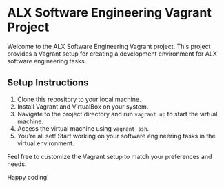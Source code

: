 # ALX Software Engineering Vagrant Project
Welcome to the ALX Software Engineering Vagrant project. This project provides a Vagrant setup for creating a development environment for ALX software engineering tasks.

## Setup Instructions

1. Clone this repository to your local machine.
2. Install Vagrant and VirtualBox on your system.
3. Navigate to the project directory and run `vagrant up` to start the virtual machine.
4. Access the virtual machine using `vagrant ssh`.
5. You're all set! Start working on your software engineering tasks in the virtual environment.

Feel free to customize the Vagrant setup to match your preferences and needs.

Happy coding!
